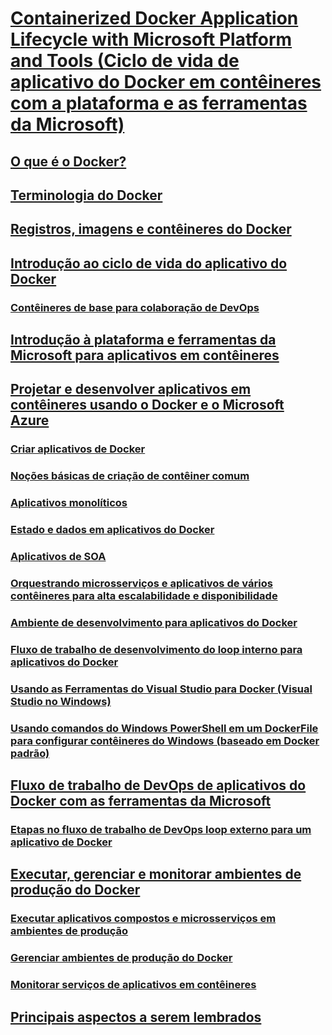 # [Containerized Docker Application Lifecycle with Microsoft Platform and Tools (Ciclo de vida de aplicativo do Docker em contêineres com a plataforma e as ferramentas da Microsoft)](index.md)
## [O que é o Docker?](what-is-docker.md)
## [Terminologia do Docker](docker-terminology.md)
## [Registros, imagens e contêineres do Docker](docker-containers-images-and-registries.md)
## [Introdução ao ciclo de vida do aplicativo do Docker](Docker-application-lifecycle/index.md)
### [Contêineres de base para colaboração de DevOps](Docker-application-lifecycle/containers-foundation-for-devops-collaboration.md)
## [Introdução à plataforma e ferramentas da Microsoft para aplicativos em contêineres](Microsoft-platform-tools-containerized-apps/index.md)
## [Projetar e desenvolver aplicativos em contêineres usando o Docker e o Microsoft Azure](design-develop-containerized-apps/index.md)
### [Criar aplicativos de Docker](design-develop-containerized-apps/design-docker-applications.md)
### [Noções básicas de criação de contêiner comum](design-develop-containerized-apps/common-container-design-principles.md)
### [Aplicativos monolíticos](design-develop-containerized-apps/monolithic-applications.md)
### [Estado e dados em aplicativos do Docker](design-develop-containerized-apps/state-and-data-in-docker-applications.md)
### [Aplicativos de SOA](design-develop-containerized-apps/soa-applications.md)
### [Orquestrando microsserviços e aplicativos de vários contêineres para alta escalabilidade e disponibilidade](design-develop-containerized-apps/orchestrate-high-scalability-availability.md)
### [Ambiente de desenvolvimento para aplicativos do Docker](design-develop-containerized-apps/docker-apps-development-environment.md)
### [Fluxo de trabalho de desenvolvimento do loop interno para aplicativos do Docker](design-develop-containerized-apps/docker-apps-inner-loop-workflow.md)
### [Usando as Ferramentas do Visual Studio para Docker (Visual Studio no Windows)](design-develop-containerized-apps/visual-studio-tools-for-docker.md)
### [Usando comandos do Windows PowerShell em um DockerFile para configurar contêineres do Windows (baseado em Docker padrão)](design-develop-containerized-apps/set-up-windows-containers-with-powershell.md)
## [Fluxo de trabalho de DevOps de aplicativos do Docker com as ferramentas da Microsoft](docker-devops-workflow/index.md)
### [Etapas no fluxo de trabalho de DevOps loop externo para um aplicativo de Docker](docker-devops-workflow/docker-application-outer-loop-devops-workflow.md)
## [Executar, gerenciar e monitorar ambientes de produção do Docker](run-manage-monitor-docker-environments/index.md)
### [Executar aplicativos compostos e microsserviços em ambientes de produção](run-manage-monitor-docker-environments/run-microservices-based-applications-in-production.md)
### [Gerenciar ambientes de produção do Docker](run-manage-monitor-docker-environments/manage-production-docker-environments.md)
### [Monitorar serviços de aplicativos em contêineres](run-manage-monitor-docker-environments/monitor-containerized-application-services.md)
## [Principais aspectos a serem lembrados](key-takeaways/index.md)
